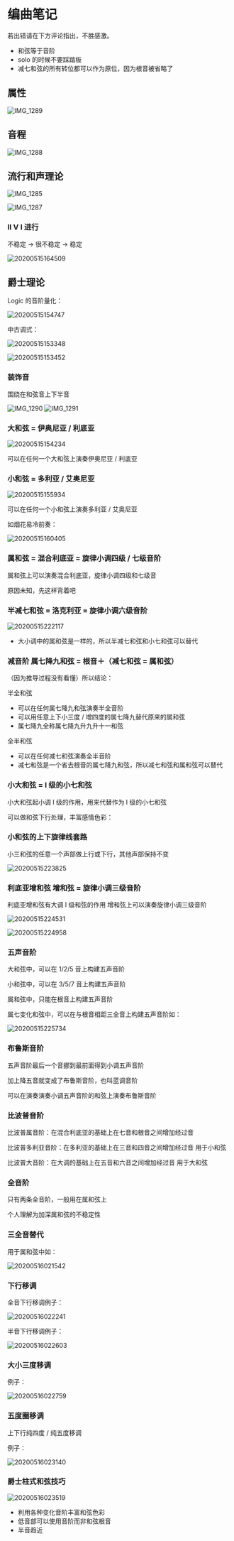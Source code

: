# 编曲笔记

若出错请在下方评论指出，不胜感激。

- 和弦等于音阶
- solo 的时候不要踩踏板
- 减七和弦的所有转位都可以作为原位，因为根音被省略了

## 属性

![IMG_1289](https://i.loli.net/2020/05/15/cVXlM1iD2j3SL6q.jpg)

## 音程

![IMG_1288](https://i.loli.net/2020/05/15/kRPThjFDVi6QB8N.jpg)

## 流行和声理论

![IMG_1285](https://i.loli.net/2020/05/15/6cGE9MbCoefiKy5.jpg)

![IMG_1287](https://i.loli.net/2020/05/15/wIOhBcJNjzp56nG.jpg)

### II V I 进行

不稳定 → 很不稳定 → 稳定

![20200515164509](https://i.loli.net/2020/05/15/1bjdXEarkgJvcQU.png)

## 爵士理论

Logic 的音阶量化：

![20200515154747](https://i.loli.net/2020/05/15/tmH1zJbae2C7GsF.png)

中古调式：

![20200515153348](https://i.loli.net/2020/05/15/SnzNIWeC8ZLA7Ef.png)

![20200515153452](https://i.loli.net/2020/05/15/TMs1Ora2GeoDXQC.png)

### 装饰音

围绕在和弦音上下半音

![IMG_1290](https://i.loli.net/2020/05/15/WGxhDrmf97RNzjP.jpg)
![IMG_1291](https://i.loli.net/2020/05/15/AydI2o3pub4qOJm.jpg)

### 大和弦 = 伊奥尼亚 / 利底亚

![20200515154234](https://i.loli.net/2020/05/15/f4DG1O7UnytQHAL.png)

可以在任何一个大和弦上演奏伊奥尼亚 / 利底亚

### 小和弦 = 多利亚 / 艾奥尼亚

![20200515155934](https://i.loli.net/2020/05/15/TsuYk3i49goVQj1.png)

可以在任何一个小和弦上演奏多利亚 / 艾奥尼亚

如烟花易冷前奏：

![20200515160405](https://i.loli.net/2020/05/15/asZjvohWRBJIHyg.png)

### 属和弦 = 混合利底亚 = 旋律小调四级 / 七级音阶

属和弦上可以演奏混合利底亚，旋律小调四级和七级音

原因未知，先这样背着吧

### 半减七和弦 = 洛克利亚 = 旋律小调六级音阶

![20200515222117](https://i.loli.net/2020/05/15/CNhGciSx48AyRqD.png)

- 大小调中的属和弦是一样的，所以半减七和弦和小七和弦可以替代

### 减音阶 属七降九和弦 = 根音＋（减七和弦 = 属和弦）

（因为推导过程没有看懂）所以结论：

半全和弦

- 可以在任何属七降九和弦演奏半全音阶
- 可以用任意上下小三度 / 增四度的属七降九替代原来的属和弦
- 属七降九全称属七降九升九升十一和弦

全半和弦
- 可以在任何减七和弦演奏全半音阶
- 减七和弦是一个省去根音的属七降九和弦，所以减七和弦和属和弦可以替代

### 小大和弦 = I 级的小七和弦

小大和弦起小调 I 级的作用，用来代替作为 I 级的小七和弦

可以做和弦下行处理，丰富感情色彩：

### 小和弦的上下旋律线套路

小三和弦的任意一个声部做上行或下行，其他声部保持不变

![20200515223825](https://i.loli.net/2020/05/15/aXwpjgNA97z8LuS.png)

### 利底亚增和弦 增和弦 = 旋律小调三级音阶

利底亚增和弦有大调 I 级和弦的作用
增和弦上可以演奏旋律小调三级音阶

![20200515224531](https://i.loli.net/2020/05/15/HV5jrQcbWin2mUF.png)

![20200515224958](https://i.loli.net/2020/05/15/tgH1GWJEPcSV8Nr.png)

### 五声音阶

大和弦中，可以在 1/2/5 音上构建五声音阶

小和弦中，可以在 3/5/7 音上构建五声音阶

属和弦中，只能在根音上构建五声音阶

属七变化和弦中，可以在与根音相距三全音上构建五声音阶如：

![20200515225734](https://i.loli.net/2020/05/15/odnS98kAyKlGVxT.png)

### 布鲁斯音阶

五声音阶最后一个音挪到最前面得到小调五声音阶

加上降五音就变成了布鲁斯音阶，也叫蓝调音阶

可以在演奏演奏小调五声音阶的和弦上演奏布鲁斯音阶

### 比波普音阶

比波普属音阶：在混合利底亚的基础上在七音和根音之间增加经过音

比波普多利亚音阶：在多利亚的基础上在三音和四音之间增加经过音 用于小和弦

比波普大音阶：在大调的基础上在五音和六音之间增加经过音 用于大和弦

### 全音阶

只有两条全音阶，一般用在属和弦上

个人理解为加深属和弦的不稳定性

### 三全音替代

用于属和弦中如：

![20200516021542](https://i.loli.net/2020/05/16/P3dqu4HsKwcbg8r.png)

### 下行移调

全音下行移调例子：

![20200516022241](https://i.loli.net/2020/05/16/E1rQwlesOC7VZvW.png)

半音下行移调例子：

![20200516022603](https://i.loli.net/2020/05/16/mRwvXZNS1gJHYVq.png)

### 大小三度移调

例子：

![20200516022759](https://i.loli.net/2020/05/16/OXIMf6wYjevxbmg.png)

### 五度圈移调

上下行纯四度 / 纯五度移调

例子：

![20200516023140](https://i.loli.net/2020/05/16/CVvMpid8TjYH4oG.png)

### 爵士柱式和弦技巧

![20200516023519](https://i.loli.net/2020/05/16/g72jWzlRxGCIqEY.png)

- 利用各种变化音阶丰富和弦色彩
- 低音部可以使用音阶而非和弦根音
- 半音趋近
